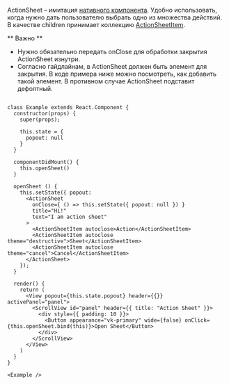 ActionSheet – имитация [нативного компонента](https://developer.apple.com/ios/human-interface-guidelines/views/action-sheets/). Удобно использовать, когда нужно дать пользователю выбрать одно из множества действий.
В качестве children принимает коллекцию [ActionSheetItem](#actionsheetitem).

** Важно **

* Нужно обязательно передать onClose для обработки закрытия ActionSheet изнутри.
* Согласно гайдлайнам, в ActionSheet должен быть элемент для закрытия. В коде примера ниже можно посмотреть, как добавить такой элемент. В противном случае ActionSheet подставит дефолтный.

```

class Example extends React.Component {
  constructor(props) {
    super(props);

    this.state = {
      popout: null
    }
  }

  componentDidMount() {
    this.openSheet()
  }

  openSheet () {
    this.setState({ popout: 
      <ActionSheet 
        onClose={ () => this.setState({ popout: null }) }
        title="Hi!"
        text="I am action sheet"
      >
        <ActionSheetItem autoclose>Action</ActionSheetItem>
        <ActionSheetItem autoclose theme="destructive">Sheet</ActionSheetItem>
        <ActionSheetItem autoclose theme="cancel">Cancel</ActionSheetItem>
      </ActionSheet> 
    });
  }

  render() {
    return (
      <View popout={this.state.popout} header={{}} activePanel="panel">
        <ScrollView id="panel" header={{ title: "Action Sheet" }}>
          <div style={{ padding: 10 }}>
            <Button appearance="vk-primary" wide={false} onClick={this.openSheet.bind(this)}>Open Sheet</Button>
          </div>
        </ScrollView>
      </View>
    )
  }
}

<Example />
```
